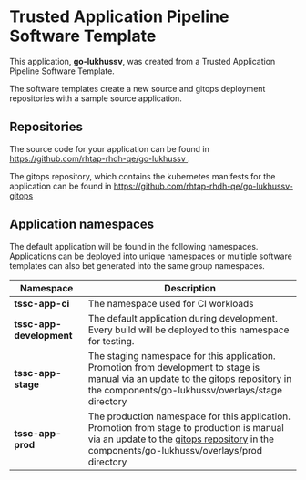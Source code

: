 # Trusted Application Pipeline Software Template

This application, **go-lukhussv**, was created from a Trusted Application Pipeline Software Template.

The software templates create a new source and gitops deployment repositories with a sample source application. 

## Repositories

The source code for your application can be found in [https://github.com/rhtap-rhdh-qe/go-lukhussv ](https://github.com/rhtap-rhdh-qe/go-lukhussv ).
 
The gitops repository, which contains the kubernetes manifests for the application can be found in 
[https://github.com/rhtap-rhdh-qe/go-lukhussv-gitops ](https://github.com/rhtap-rhdh-qe/go-lukhussv-gitops ) 

## Application namespaces 

The default application will be found in the following namespaces. Applications can be deployed into unique namespaces or multiple software templates can also bet generated into the same group namespaces.  

|  Namespace   |  Description   |  
| -------- | -------- |
| **tssc-app-ci** | The namespace used for CI workloads |
| **tssc-app-development** | The default application during development. Every build will be deployed to this namespace for testing. |
| **tssc-app-stage** | The staging namespace for this application. Promotion from development to stage is manual via an update to the [gitops repository](https://github.com/rhtap-rhdh-qe/go-lukhussv-gitops ) in the components/go-lukhussv/overlays/stage directory |
| **tssc-app-prod** | The production namespace for this application. Promotion from stage to production is manual via an update to the [gitops repository](https://github.com/rhtap-rhdh-qe/go-lukhussv-gitops ) in the components/go-lukhussv/overlays/prod directory |